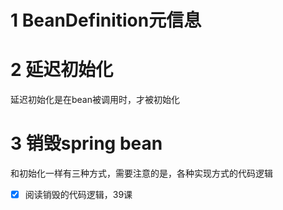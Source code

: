 # 1 BeanDefinition元信息

# 2 延迟初始化
延迟初始化是在bean被调用时，才被初始化
# 3 销毁spring bean
和初始化一样有三种方式，需要注意的是，各种实现方式的代码逻辑
- [x] 阅读销毁的代码逻辑，39课